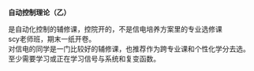 **自动控制理论（乙）**

是自动化控制的辅修课，控院开的，不是信电培养方案里的专业选修课\
scy老师班，期末一纸开卷。\
对信电的同学是一门比较好的辅修课，也推荐作为跨专业课和个性化学分去选。\
至少需要学习或正在学习信号与系统和复变函数。
